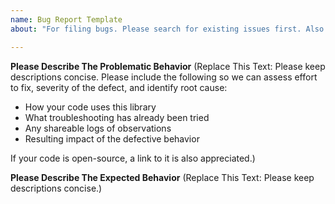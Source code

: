 ```yaml
---
name: Bug Report Template
about: "For filing bugs. Please search for existing issues first. Also see CONTRIBUTING."

---
```


**Please Describe The Problematic Behavior**
(Replace This Text: Please keep descriptions concise. Please include the following so we can assess effort to fix, severity of the defect, and identify root cause:
* How your code uses this library
* What troubleshooting has already been tried
* Any shareable logs of observations
* Resulting impact of the defective behavior

If your code is open-source, a link to it is also appreciated.)

**Please Describe The Expected Behavior**
(Replace This Text: Please keep descriptions concise.)